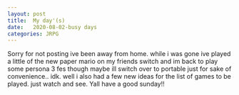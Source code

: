 ```yaml
---
layout: post
title:	My day'(s)
date:   2020-08-02-busy days
categories: JRPG
---
```

Sorry for not posting ive been away from home. while i was gone ive played a little of the new paper mario on my friends switch and im back to play some persona 3 fes
though maybe ill switch over to portable just for sake of convenience.. idk. well i also had a few new ideas for the list of games to be played. just watch and see.
Yall have a good sunday!!
